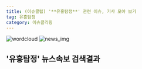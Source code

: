 ```yaml
---
title: (이슈클립) '**유흥탐정**' 관련 이슈, 기사 모아 보기
tag: 유흥탐정
category: 이슈클리핑
---
```

![wordcloud](https://s3.ap-northeast-2.amazonaws.com/lyrics101-wordcloud/2018-09-06-1536226423.png)
![news_img](https://user-images.githubusercontent.com/42597476/44507050-1206f400-a6e4-11e8-8d98-7ffbfebb353f.png)
## **'**유흥탐정**'** 뉴스속보 검색결과

